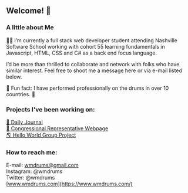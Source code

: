 ## Welcome! 👋

### A little about Me
:man_student: I’m currently a full stack web developer student attending Nashville Software School 
working with cohort 55 learning fundamentals in Javascript, HTML, CSS and C# as a back 
end focus language. 

I’d be more than thrilled to collaborate and network with folks who have similar interest. 
Feel free to shoot me a message here or via e-mail listed below. 

🥁 Fun fact: I have performed professionally on the drums in over 10 countries. 🤘

### Projects I've been working on:

[📖 Daily Journal](https://github.com/wes-mitchell/daily-journal) <br>
[:person_in_tuxedo: Congressional Representative Webpage](https://github.com/wes-mitchell/Congressional-Representative) <br>
[:earth_americas: Hello World Group Project](https://github.com/wes-mitchell/hello-world-2tones) <br>

### How to reach me:

E-mail: wmdrums@gmail.com<br>
Instagram: @wmdrums<br>
Twitter: @wmdrums<br>
[www.wmdrums.com](https://www.wmdrums.com/)